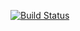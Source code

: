 [![Build Status](https://travis-ci.org/twan001/CSE110Lab5.svg?branch=master)](https://travis-ci.org/twan001/CSE110Lab5)
